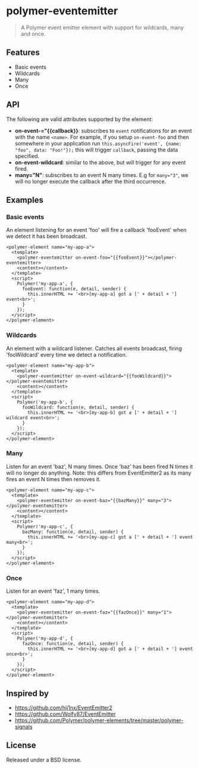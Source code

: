 polymer-eventemitter
===================

> A Polymer event emitter element with support for wildcards, many and once.

## Features

* Basic events
* Wildcards
* Many
* Once

## API

The following are valid attributes supported by the element:

* **on-event-<name>="{{callback}}**: subscribes to `event` notifications for an event with the name `<name>`. For example, if you setup `on-event-foo` and then somewhere in your application run `this.asyncFire('event', {name: "foo", data: "Foo!"});` this will trigger `callback`, passing the data specified.
* **on-event-wildcard**: similar to the above, but will trigger for any event fired.
* **many="N"**: subscribes to an event N many times. E.g for `many="3"`, we will no longer execute the callback after the third occurrence.

## Examples

### Basic events

An element listening for an event 'foo' will fire a callback 'fooEvent' when we detect it has been broadcast.

```
<polymer-element name="my-app-a">
  <template>
    <polymer-eventemitter on-event-foo="{{fooEvent}}"></polymer-eventemitter>
    <content></content>
  </template>
  <script>
    Polymer('my-app-a', {
      fooEvent: function(e, detail, sender) {
        this.innerHTML += '<br>[my-app-a] got a [' + detail + '] event<br>';
      }
    });
  </script>
</polymer-element>
```

### Wildcards

An element with a wildcard listener. Catches all events broadcast, firing 'fooWildcard' every time we detect a notification.

```
<polymer-element name="my-app-b">
  <template>
    <polymer-eventemitter on-event-wildcard="{{fooWildcard}}"></polymer-eventemitter>
    <content></content>
  </template>
  <script>
    Polymer('my-app-b', {
      fooWildcard: function(e, detail, sender) {
        this.innerHTML += '<br>[my-app-b] got a [' + detail + '] wildcard event<br>';
      }
    });
  </script>
</polymer-element>
```

### Many

Listen for an event 'baz', N many times. Once 'baz' has been fired N times it will no longer do anything. Note: this differs from EventEmitter2 as its many fires an event N times then removes it.

```
<polymer-element name="my-app-c">
  <template>
    <polymer-eventemitter on-event-baz="{{bazMany}}" many="3"></polymer-eventemitter>
    <content></content>
  </template>
  <script>
    Polymer('my-app-c', {
      bazMany: function(e, detail, sender) {
        this.innerHTML += '<br>[my-app-c] got a [' + detail + '] event many<br>';
      }
    });
  </script>
</polymer-element>
```

### Once

Listen for an event 'faz', 1 many times.

```
<polymer-element name="my-app-d">
  <template>
    <polymer-eventemitter on-event-faz="{{fazOnce}}" many="1"></polymer-eventemitter>
    <content></content>
  </template>
  <script>
    Polymer('my-app-d', {
      fazOnce: function(e, detail, sender) {
        this.innerHTML += '<br>[my-app-d] got a [' + detail + '] event once<br>';
      }
    });
  </script>
</polymer-element>
```

## Inspired by

* https://github.com/hij1nx/EventEmitter2
* https://github.com/Wolfy87/EventEmitter
* https://github.com/Polymer/polymer-elements/tree/master/polymer-signals

## License

Released under a BSD license.